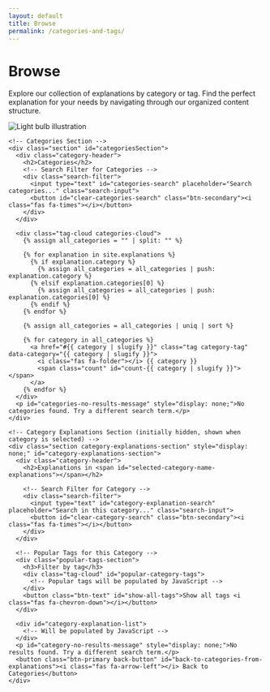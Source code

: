 ```yaml
---
layout: default
title: Browse
permalink: /categories-and-tags/
---
```


<link rel="stylesheet" href="{{ site.baseurl }}/assets/css/components/categories-and-tags.css">

<div class="page-container">
  <div class="page-categories-and-tags">
    <div class="browse-header">
      <div class="title-with-image">
        <div>
          <h1>Browse</h1>
          <p class="browse-intro">Explore our collection of explanations by category or tag. Find the perfect explanation for your needs by navigating through our organized content structure.</p>
        </div>
        <img src="{{ site.baseurl }}/assets/images/ligth.png" alt="Light bulb illustration" class="feature-image">
      </div>
    </div>

    <!-- Categories Section -->
    <div class="section" id="categoriesSection">
      <div class="category-header">
        <h2>Categories</h2>
        <!-- Search Filter for Categories -->
        <div class="search-filter">
          <input type="text" id="categories-search" placeholder="Search categories..." class="search-input">
          <button id="clear-categories-search" class="btn-secondary"><i class="fas fa-times"></i></button>
        </div>
      </div>
      
      <div class="tag-cloud categories-cloud">
        {% assign all_categories = "" | split: "" %}
        
        {% for explanation in site.explanations %}
          {% if explanation.category %}
            {% assign all_categories = all_categories | push: explanation.category %}
          {% elsif explanation.categories[0] %}
            {% assign all_categories = all_categories | push: explanation.categories[0] %}
          {% endif %}
        {% endfor %}
        
        {% assign all_categories = all_categories | uniq | sort %}
        
        {% for category in all_categories %}
          <a href="#{{ category | slugify }}" class="tag category-tag" data-category="{{ category | slugify }}">
            <i class="fas fa-folder"></i> {{ category }} 
            <span class="count" id="count-{{ category | slugify }}"></span>
          </a>
        {% endfor %}
      </div>
      <p id="categories-no-results-message" style="display: none;">No categories found. Try a different search term.</p>
    </div>
    
    <!-- Category Explanations Section (initially hidden, shown when category is selected) -->
    <div class="section category-explanations-section" style="display: none;" id="category-explanations-section">
      <div class="category-header">
        <h2>Explanations in <span id="selected-category-name-explanations"></span></h2>
        
        <!-- Search Filter for Category -->
        <div class="search-filter">
          <input type="text" id="category-explanation-search" placeholder="Search in this category..." class="search-input">
          <button id="clear-category-search" class="btn-secondary"><i class="fas fa-times"></i></button>
        </div>
      </div>
      
      <!-- Popular Tags for this Category -->
      <div class="popular-tags-section">
        <h3>Filter by tag</h3>
        <div class="tag-cloud" id="popular-category-tags">
          <!-- Popular tags will be populated by JavaScript -->
        </div>
        <button class="btn-text" id="show-all-tags">Show all tags <i class="fas fa-chevron-down"></i></button>
      </div>
      
      <div id="category-explanation-list">
        <!-- Will be populated by JavaScript -->
      </div>
      <p id="category-no-results-message" style="display: none;">No results found. Try a different search term.</p>
      <button class="btn-primary back-button" id="back-to-categories-from-explanations"><i class="fas fa-arrow-left"></i> Back to Categories</button>
    </div>
  </div>
</div>

<!-- Data for JavaScript -->
<script>
  const allExplanations = [
    {% for explanation in site.explanations %}
      {
        title: {{ explanation.title | jsonify }},
        url: {{ site.baseurl | append: explanation.url | jsonify }},
        {% if explanation.category %}
        category: {{ explanation.category | jsonify }},
        categorySlug: {{ explanation.category | slugify | jsonify }},
        {% elsif explanation.categories[0] %}
        category: {{ explanation.categories[0] | jsonify }},
        categorySlug: {{ explanation.categories[0] | slugify | jsonify }},
        {% else %}
        category: "",
        categorySlug: "",
        {% endif %}
        tags: {{ explanation.tags | jsonify }},
        date: {{ explanation.date | date: "%B %d, %Y" | jsonify }},
        excerpt: {{ explanation.content | strip_html | truncatewords: 30 | jsonify }}
      }{% unless forloop.last %},{% endunless %}
    {% endfor %}
  ];
</script>

<script src="{{ site.baseurl }}/assets/js/categories-and-tags.js"></script>
